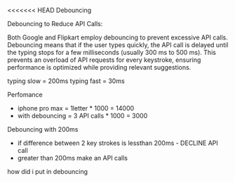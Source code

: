<<<<<<< HEAD
Debouncing 

Debouncing to Reduce API Calls:

Both Google and Flipkart employ debouncing to prevent excessive API calls. Debouncing means that if the user types quickly, the API call is delayed until the typing stops for a few milliseconds (usually 300 ms to 500 ms). This prevents an overload of API requests for every keystroke, ensuring performance is optimized while providing relevant suggestions.


typing slow = 200ms
typing fast = 30ms

Perfomance 
  - iphone pro max = 1letter * 1000 = 14000
  - with debouncing = 3 API calls * 1000 = 3000


  Debouncing with 200ms
   - if difference between 2 key strokes is lessthan 200ms - DECLINE API call
   - greater than 200ms make an API calls

   how did i put in debouncing 
   
<!-- =======
https://youtube-mn2e.onrender.com
>>>>>>> 38a9d1e18f7c70f675dc0833e62a69aa76348c43 -->
